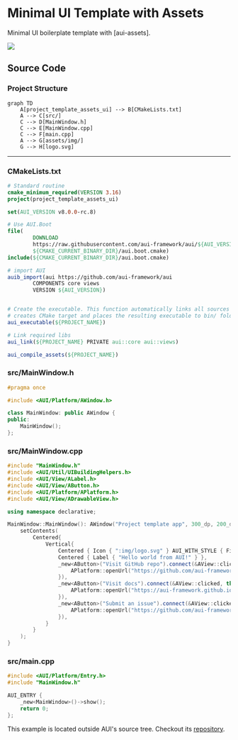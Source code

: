 # Minimal UI Template with Assets

<!-- aui:example ui -->
Minimal UI boilerplate template with [aui-assets].

![](imgs/minimal-assets-template.png)

## Source Code
### Project Structure


```mermaid
graph TD
    A[project_template_assets_ui] --> B[CMakeLists.txt]
    A --> C[src/]
    C --> D[MainWindow.h]
    C --> E[MainWindow.cpp]
    C --> F[main.cpp]
    A --> G[assets/img/]
    G --> H[logo.svg]
```

---
### CMakeLists.txt
```cmake
# Standard routine
cmake_minimum_required(VERSION 3.16)
project(project_template_assets_ui)

set(AUI_VERSION v8.0.0-rc.8)

# Use AUI.Boot
file(
        DOWNLOAD
        https://raw.githubusercontent.com/aui-framework/aui/${AUI_VERSION}/aui.boot.cmake
        ${CMAKE_CURRENT_BINARY_DIR}/aui.boot.cmake)
include(${CMAKE_CURRENT_BINARY_DIR}/aui.boot.cmake)

# import AUI
auib_import(aui https://github.com/aui-framework/aui
        COMPONENTS core views
        VERSION ${AUI_VERSION})


# Create the executable. This function automatically links all sources from the src/ folder,
# creates CMake target and places the resulting executable to bin/ folder.
aui_executable(${PROJECT_NAME})

# Link required libs
aui_link(${PROJECT_NAME} PRIVATE aui::core aui::views)

aui_compile_assets(${PROJECT_NAME})
```

### src/MainWindow.h

```cpp
#pragma once

#include <AUI/Platform/AWindow.h>

class MainWindow: public AWindow {
public:
    MainWindow();
};
```
### src/MainWindow.cpp
```cpp
#include "MainWindow.h"
#include <AUI/Util/UIBuildingHelpers.h>
#include <AUI/View/ALabel.h>
#include <AUI/View/AButton.h>
#include <AUI/Platform/APlatform.h>
#include <AUI/View/ADrawableView.h>

using namespace declarative;

MainWindow::MainWindow(): AWindow("Project template app", 300_dp, 200_dp) {
    setContents(
        Centered{
            Vertical{
                Centered { Icon { ":img/logo.svg" } AUI_WITH_STYLE { FixedSize(64_dp) } },
                Centered { Label { "Hello world from AUI!" } },
                _new<AButton>("Visit GitHub repo").connect(&AView::clicked, this, [] {
                    APlatform::openUrl("https://github.com/aui-framework/aui");
                }),
                _new<AButton>("Visit docs").connect(&AView::clicked, this, [] {
                    APlatform::openUrl("https://aui-framework.github.io/");
                }),
                _new<AButton>("Submit an issue").connect(&AView::clicked, this, [] {
                    APlatform::openUrl("https://github.com/aui-framework/aui/issues/new");
                }),
            }
        }
    );
}
```

### src/main.cpp
```cpp
#include <AUI/Platform/Entry.h>
#include "MainWindow.h"

AUI_ENTRY {
    _new<MainWindow>()->show();
    return 0;
};
```

This example is located outside AUI's source tree. Checkout its
[repository](https://github.com/aui-framework/example_assets_ui).

